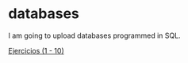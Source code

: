 # databases

I am going to upload databases programmed in SQL.

<a href = "https://github.com/Rafael2026/databases_files/blob/main/MySQL/Ejercicios%20del%201%20al%2010.pdf">
  <p>Ejercicios (1 - 10)</p>
</a>
